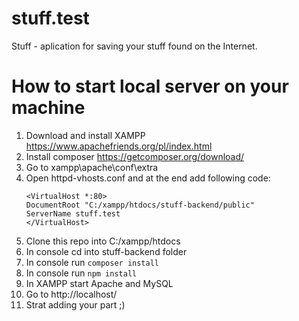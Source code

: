 # stuff.test

Stuff - aplication for saving your stuff found on the Internet.

# How to start local server on your machine

1.  Download and install XAMPP https://www.apachefriends.org/pl/index.html
2.  Install composer https://getcomposer.org/download/
3.  Go to xampp\apache\conf\extra
4.  Open httpd-vhosts.conf and at the end add following code:
    ```
    <VirtualHost *:80>
    DocumentRoot "C:/xampp/htdocs/stuff-backend/public"
    ServerName stuff.test
    </VirtualHost>
    ```
5.  Clone this repo into C:/xampp/htdocs
6.  In console cd into stuff-backend folder
7.  In console run ``` composer install ```
8.  In console run ``` npm install ```
9.  In XAMPP start Apache and MySQL
10.  Go to http://localhost/
11.  Strat adding your part ;)
  
